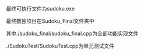 最终可执行文件为sudoku.exe

最终数独项目在Sudoku_Final文件夹中

其中./sudoku_final/sudoku_final.cpp为全部功能实现文件

./SudokuTest/SudokuTest.cpp为单元测试文件

